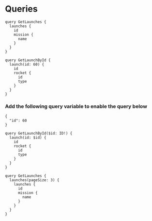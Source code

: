 # Queries

```
query GetLaunches {
  launches {
    id
    mission {
      name
    }
  }
}
```

```
query GetLaunchById {
  launch(id: 60) {
    id
    rocket {
      id
      type
    }
  }
}
```

### Add the following query variable to enable the query below

```
{
  "id": 60
}
```

```
query GetLaunchById($id: ID!) {
  launch(id: $id) {
    id
    rocket {
      id
      type
    }
  }
}
```

```
query GetLaunches {
  launches(pageSize: 3) {
    launches {
      id
      mission {
        name
      }
    }
  }
}
```